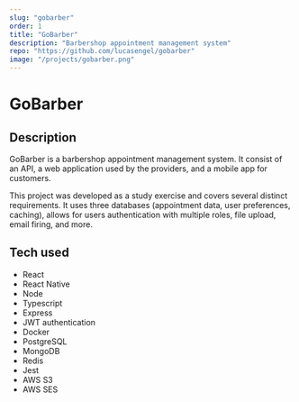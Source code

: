 ```yaml
---
slug: "gobarber"
order: 1
title: "GoBarber"
description: "Barbershop appointment management system"
repo: "https://github.com/lucasengel/gobarber"
image: "/projects/gobarber.png"
---
```


# GoBarber

## Description

GoBarber is a barbershop appointment management system. It consist of an API, a web application used by the providers, and a mobile app for customers.

This project was developed as a study exercise and covers several distinct requirements. It uses three databases (appointment data, user preferences, caching), allows for users authentication with multiple roles, file upload, email firing, and more.

## Tech used

- React
- React Native
- Node
- Typescript
- Express
- JWT authentication
- Docker
- PostgreSQL
- MongoDB
- Redis
- Jest
- AWS S3
- AWS SES

